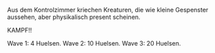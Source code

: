 Aus dem Kontrolzimmer kriechen Kreaturen, die wie kleine Gespenster aussehen, aber physikalisch present scheinen.

KAMPF!!

Wave 1: 4 Huelsen.
Wave 2: 10 Huelsen.
Wave 3: 20 Huelsen.